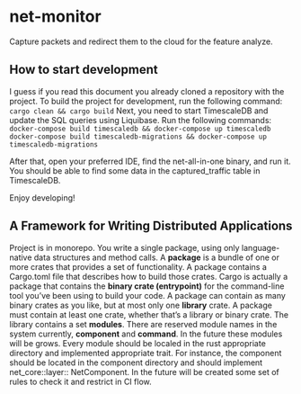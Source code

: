 # net-monitor

Capture packets and redirect them to the cloud for the feature analyze.

## How to start development

I guess if you read this document you already cloned a repository with the project.
To build the project for development, run the following command:
``
cargo clean && cargo build
``
Next, you need to start TimescaleDB and update the SQL queries using Liquibase. Run the following
commands:
``
docker-compose build timescaledb && docker-compose up timescaledb
docker-compose build timescaledb-migrations && docker-compose up timescaledb-migrations
``

After that, open your preferred IDE, find the net-all-in-one binary, and run it. You should be able
to find some data in the captured_traffic table in TimescaleDB.

Enjoy developing!

## A Framework for Writing Distributed Applications

Project is in monorepo.
You write a single package, using only language-native data structures and method calls.
A **package** is a bundle of one or more crates that provides a set of functionality. A package
contains a Cargo.toml file that describes how to build those crates. Cargo is actually a package
that contains the **binary crate (entrypoint)** for the command-line tool you’ve been using to build
your code. A package can contain as many binary crates as you like, but at most only one **library**
crate. A package must contain at least one crate, whether that’s a library or binary crate. The
library contains a set **modules**. There are reserved module names in the system currently,
**component** and **command**. In the future these modules will be grows. Every module should
be localed in the rust appropriate directory and implemented appropriate trait. For instance, the
component should be located in the component directory and should implement net_core::layer::
NetComponent. In the future will be created some set of rules to check it and restrict in CI flow.